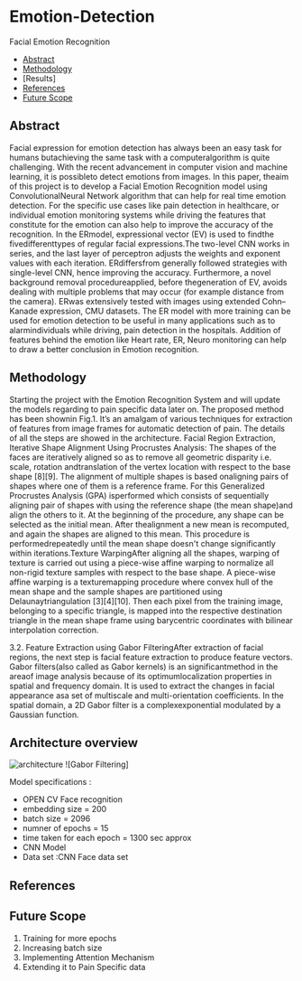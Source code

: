 # Emotion-Detection
Facial Emotion Recognition
- [ Abstract ](#Abstract )
- [Methodology](#Architecture-overview)
- [Results]
- [References](#References)
- [Future Scope](#Future-Scope)


## Abstract ##
Facial  expression  for  emotion  detection  has  always  been  an  easy  task  for humans  butachieving  the  same  task  with  a  computeralgorithm  is  quite  challenging.  With  the  recent advancement  in  computer  vision  and  machine  learning,  it is  possibleto  detect  emotions from images. In this paper, theaim of this project is to develop a Facial Emotion Recognition model  using  ConvolutionalNeural  Network  algorithm  that  can  help  for  real  time  emotion detection. For the specific use cases like pain detection in healthcare, or individual emotion monitoring systems while driving the features that constitute for the emotion can also help to improve the accuracy of the recognition. In the ERmodel, expressional vector (EV) is used to findthe fivedifferenttypes of regular facial expressions.The two-level CNN works in  series,  and  the  last  layer  of  perceptron  adjusts  the  weights  and  exponent  values  with each iteration. ERdiffersfrom generally followed strategies with single-level CNN, hence improving  the  accuracy.  Furthermore,  a  novel  background  removal  procedureapplied, before  thegeneration  of  EV,  avoids  dealing  with  multiple  problems  that  may  occur  (for example  distance  from  the  camera).   ERwas  extensively  tested  with  images  using extended Cohn–Kanade expression, CMU datasets. The ER model with more training can be used for emotion detection to be useful in many applications such as to alarmindividuals while driving, pain detection in the hospitals. Addition of features behind the emotion like Heart  rate,  ER,  Neuro  monitoring  can  help  to  draw  a  better  conclusion  in  Emotion recognition.

## Methodology ##

Starting the project with the Emotion Recognition System and will update the models regarding to pain specific data later on. The  proposed  method  has  been  shownin Fig.1. It’s an amalgam of various techniques for extraction  of  features  from  image  frames  for  automatic  detection  of  pain.  The  details  of  all  the steps are showed in the architecture. Facial Region Extraction, Iterative Shape Alignment Using Procrustes Analysis: The shapes of the faces are iteratively aligned so as to remove all geometric disparity i.e. scale, rotation andtranslation of the vertex location with respect to the base shape [8][9]. The alignment of multiple shapes is based onaligning pairs of shapes where one of them is a reference frame. For  this  Generalized  Procrustes  Analysis  (GPA)  isperformed  which  consists  of  sequentially aligning pair of shapes with using the reference shape (the mean shape)and align the others to it.  At the  beginning  of  the  procedure,  any  shape can  be  selected  as the  initial  mean.  After thealignment  a  new  mean  is  recomputed,  and  again  the  shapes  are  aligned  to  this  mean.  This procedure  is  performedrepeatedly  until  the  mean  shape  doesn't  change  significantly  within iterations.Texture WarpingAfter aligning all the shapes, warping of texture is carried out using a piece-wise affine warping to normalize all non-rigid texture samples with respect to the base shape. A piece-wise affine warping is a texturemapping procedure where convex hull of the mean shape and the sample shapes are partitioned using Delaunaytriangulation [3][4][10]. Then each pixel from the training image, belonging to a specific triangle, is mapped into the respective destination triangle in the mean shape frame using barycentric coordinates with bilinear interpolation correction. 

3.2. Feature Extraction using Gabor FilteringAfter  extraction  of  facial  regions,  the  next  step  is  facial  feature  extraction  to  produce  feature vectors. Gabor filters(also called as Gabor kernels) is an significantmethod in the areaof image 
analysis because of its optimumlocalization properties in spatial and frequency domain. It is used to  extract  the  changes  in  facial  appearance  asa  set  of  multiscale  and  multi-orientation coefficients.  In  the  spatial  domain,  a  2D  Gabor  filter  is  a  complexexponential  modulated  by  a Gaussian function.

## Architecture overview ##
![architecture ](https://user-images.githubusercontent.com/18707601/103633042-2c3b7880-4f13-11eb-829b-57799db9310c.png)
![Gabor Filtering]

 Model specifications :

- OPEN CV Face recognition
- embedding size = 200                         
- batch size  = 2096
- numner of epochs = 15
- time taken for each epoch = 1300 sec approx
- CNN Model 
- Data set :CNN Face data set

## References ##

## Future Scope ##
1. Training for more epochs 
2. Increasing batch size
3. Implementing Attention Mechanism
4. Extending it to Pain Specific data

